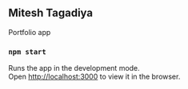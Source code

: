 
## Mitesh Tagadiya

Portfolio app

### `npm start`

Runs the app in the development mode.<br>
Open [http://localhost:3000](http://localhost:3000) to view it in the browser.

